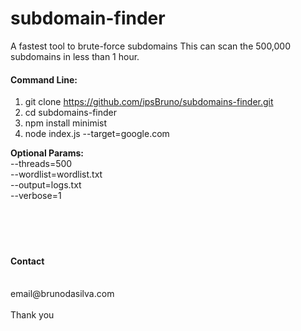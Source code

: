 
# subdomain-finder

A fastest tool to brute-force subdomains
This can scan the 500,000 subdomains in less than 1 hour.

#### Command Line:

 1. git clone https://github.com/ipsBruno/subdomains-finder.git
 2. cd subdomains-finder
 3. npm install minimist
 4. node index.js   --target=google.com


**Optional Params:**<br>
--threads=500<br>
--wordlist=wordlist.txt<br>
--output=logs.txt<br>
--verbose=1<br>
<br/>
<br/>
<br/>
<br/>
#### Contact
<br/>
email@brunodasilva.com
<br/>
<br/>
Thank you
